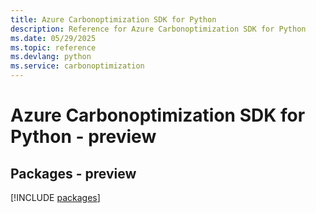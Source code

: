 ```yaml
---
title: Azure Carbonoptimization SDK for Python
description: Reference for Azure Carbonoptimization SDK for Python
ms.date: 05/29/2025
ms.topic: reference
ms.devlang: python
ms.service: carbonoptimization
---
```

# Azure Carbonoptimization SDK for Python - preview
## Packages - preview
[!INCLUDE [packages](carbonoptimization-index.md)]